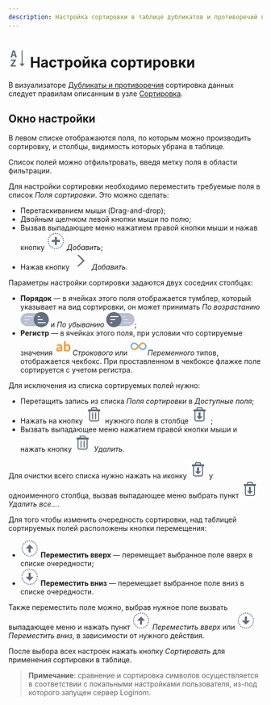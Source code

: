 ```yaml
---
description: Настройка сортировки в таблице дубликатов и противоречий в Loginom. Справка по работе с сортировкой. Знакомство с интерфейсом.
---
```

# ![](./../../images/icons/common/toolbar-controls/sort-asc_default.svg) Настройка сортировки

В визуализаторе [Дубликаты и противоречия](./README.md) сортировка данных следует правилам описанным в узле [Сортировка](./../../processors/transformation/sorting.md).

## Окно настройки

В левом списке отображаются поля, по которым можно производить сортировку, и столбцы, видимость которых убрана в таблице.

Список полей можно отфильтровать, введя метку поля в области фильтрации.

Для настройки сортировки необходимо переместить требуемые поля в список *Поля сортировки*. Это можно сделать:

* Перетаскиванием мыши (Drag-and-drop);
* Двойным щелчком левой кнопки мыши по полю;
* Вызвав выпадающее меню нажатием правой кнопки мыши и нажав кнопку ![](./../../images/icons/common/toolbar-controls/plus_default.svg) *Добавить*;
* Нажав кнопку ![](./../../images/icons/common/toolbar-controls/arrow-r_default.svg) *Добавить*.

Параметры настройки сортировки задаются двух соседних столбцах:

* **Порядок** — в ячейках этого поля отображается тумблер, который указывает на вид сортировки, он может принимать *По возрастанию* ![По возрастанию](./../../images/icons/components/sorting/order-switcher-asc_default.svg) и *По убыванию* ![По убыванию](./../../images/icons/components/sorting/order-switcher-desc_default.svg);
* **Регистр** — в ячейках этого поля, при условии что сортируемые значения ![Строковый тип](./../../images/icons/common/data-types/string_default.svg)*Строкового* или ![Переменный тип](./../../images/icons/common/data-types/variant_default.svg)*Переменного* типов, отображается чекбокс. При проставленном в чекбоксе флажке поле сортируется с учетом регистра.

Для исключения из списка сортируемых полей нужно:

* Перетащить запись из списка *Поля сортировки* в *Доступные поля*;
* Нажать на кнопку ![](./../../images/icons/common/toolbar-controls/delete_default.svg) нужного поля в столбце ![](./../../images/icons/common/toolbar-controls/delete-all_default.svg) ;
* Вызвать выпадающее меню нажатием правой кнопки мыши и нажать кнопку ![](./../../images/icons/common/toolbar-controls/delete_default.svg) *Удалить*.

Для очистки всего списка нужно нажать на иконку ![](./../../images/icons/common/toolbar-controls/delete-all_default.svg) у одноименного столбца, вызвав выпадающее меню выбрать пункт ![](./../../images/icons/common/toolbar-controls/delete-all_default.svg) *Удалить все...*.

Для того чтобы изменить очередность сортировки, над таблицей сортируемых полей расположены кнопки перемещения:

* ![](./../../images/icons/common/toolbar-controls/moveup_default.svg) **Переместить вверх** — перемещает выбранное поле вверх в списке очередности;
* ![](./../../images/icons/common/toolbar-controls/movedown_default.svg) **Переместить вниз** — перемещает выбранное поле вниз в списке очередности.

Также переместить поле можно, выбрав нужное поле вызвать выпадающее меню и нажать пункт ![](./../../images/icons/common/toolbar-controls/moveup_default.svg) *Переместить вверх* или ![](./../../images/icons/common/toolbar-controls/movedown_default.svg) *Переместить вниз*, в зависимости от нужного действия.

После выбора всех настроек нажать кнопку *Сортировать* для применения сортировки в таблице.

>**Примечание**: сравнение и сортировка символов осуществляется в соответствии с локальными настройками пользователя, из-под которого запущен сервер Loginom.
